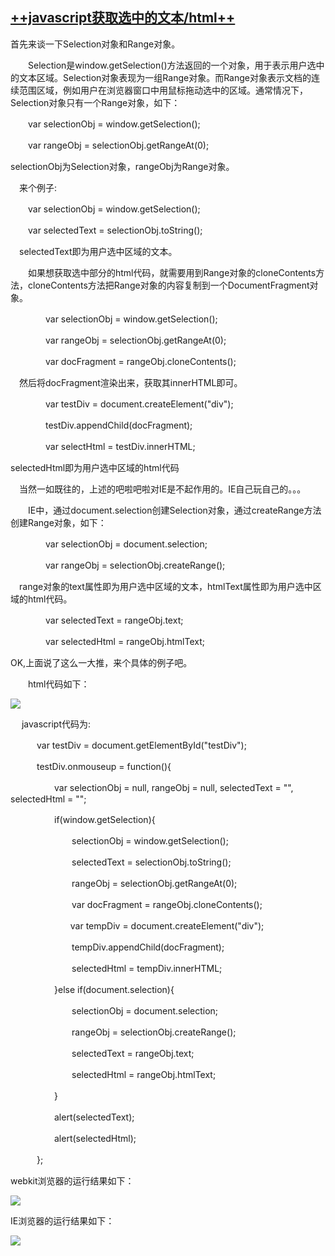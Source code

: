  

## [++javascript获取选中的文本/html++](http://www.cnblogs.com/ArthurPatten/p/3317263.html)

首先来谈一下Selection对象和Range对象。

　　Selection是window.getSelection()方法返回的一个对象，用于表示用户选中的文本区域。Selection对象表现为一组Range对象。而Range对象表示文档的连续范围区域，例如用户在浏览器窗口中用鼠标拖动选中的区域。通常情况下，Selection对象只有一个Range对象，如下：

　　var selectionObj = window.getSelection();　

　　var rangeObj = selectionObj.getRangeAt(0);

selectionObj为Selection对象，rangeObj为Range对象。

　来个例子:

　　var selectionObj = window.getSelection();

　　var selectedText = selectionObj.toString();

　selectedText即为用户选中区域的文本。

　　如果想获取选中部分的html代码，就需要用到Range对象的cloneContents方法，cloneContents方法把Range对象的内容复制到一个DocumentFragment对象。

　　　　var selectionObj = window.getSelection();

　　　　var rangeObj = selectionObj.getRangeAt(0);

　　　　var docFragment = rangeObj.cloneContents();

　然后将docFragment渲染出来，获取其innerHTML即可。

　　　　var testDiv = document.createElement("div");

　　　　testDiv.appendChild(docFragment);

　　　　var selectHtml = testDiv.innerHTML;

selectedHtml即为用户选中区域的html代码　

　当然一如既往的，上述的吧啦吧啦对IE是不起作用的。IE自己玩自己的。。。

　　IE中，通过document.selection创建Selection对象，通过createRange方法创建Range对象，如下：

　　　　var selectionObj = document.selection;

　　　　var rangeObj = selectionObj.createRange();

　range对象的text属性即为用户选中区域的文本，htmlText属性即为用户选中区域的html代码。

　　　　var selectedText = rangeObj.text;

　　　　var selectedHtml = rangeObj.htmlText;

OK,上面说了这么一大推，来个具体的例子吧。

　　html代码如下：

![](http://images.cnitblog.com/blog/538577/201309/12175321-1bd0706f55d14ffbbfe885e9ad45d3ce.png)

 　javascript代码为:

　　　var testDiv = document.getElementById("testDiv");

　　　testDiv.onmouseup = function(){

　　　　　var selectionObj = null, rangeObj = null, selectedText = "", selectedHtml = "";

　　　　　if(window.getSelection){

　　　　　　　selectionObj = window.getSelection();

　　　　　　　selectedText = selectionObj.toString();

　　　　　　　rangeObj = selectionObj.getRangeAt(0);

　　　　　　　var docFragment = rangeObj.cloneContents();

　　　　　　   var tempDiv = document.createElement("div");

　　　　　　　tempDiv.appendChild(docFragment);

　　　　　　　selectedHtml = tempDiv.innerHTML;

　　　　　}else if(document.selection){

　　　　　　　selectionObj = document.selection;

　　　　　　　rangeObj = selectionObj.createRange();

　　　　　　　selectedText = rangeObj.text;

　　　　　　　selectedHtml = rangeObj.htmlText;

　　　　　}

　　　　　alert(selectedText);

　　　　　alert(selectedHtml);

　　　};

webkit浏览器的运行结果如下：

![](http://images.cnitblog.com/blog/538577/201309/12181917-1cec038618de4b94949c735396ffdb08.png)

IE浏览器的运行结果如下：

![](http://images.cnitblog.com/blog/538577/201309/12181951-ba92fc881de14576bd9767da540245cc.png)
